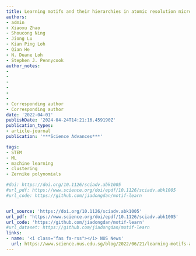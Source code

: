 ```yaml
---
title: Learning motifs and their hierarchies in atomic resolution microscopy
authors:
- admin
- Xiaoxu Zhao
- Shoucong Ning
- Jiong Lu
- Kian Ping Loh
- Qian He
- N. Duane Loh
- Stephen J. Pennycook
author_notes:
- 
- 
- 
- 
- 
- 
- Corresponding author
- Corresponding author
date: '2022-04-01'
publishDate: '2024-04-24T14:21:16.459190Z'
publication_types:
- article-journal
publication: '***Science Advances***'

tags:
- STEM
- ML
- machine learning
- clustering
- Zernike polynomials

#doi: https://doi.org/10.1126/sciadv.abk1005
#url_pdf: https://www.science.org/doi/epdf/10.1126/sciadv.abk1005
#url_code: https://github.com/jiadongdan/motif-learn


url_source: 'https://doi.org/10.1126/sciadv.abk1005'
url_pdf: 'https://www.science.org/doi/epdf/10.1126/sciadv.abk1005'
url_code: 'https://github.com/jiadongdan/motif-learn'
#url_dataset: https://github.com/jiadongdan/motif-learn
links:
- name: '<i class="fas fa-rss"></i> NUS News'
  url: https://www.science.nus.edu.sg/blog/2022/06/21/learning-motifs-and-their-hierarchies-in-atomic-resolution-microscopy/
---
```


